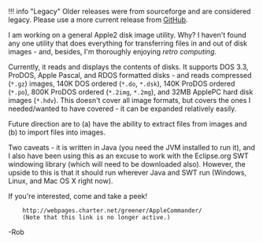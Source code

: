 !!! info "Legacy"
    Older releases were from sourceforge and are considered legacy. Please use a more current release from [GitHub](https://github.com/AppleCommander/AppleCommander).

I am working on a general Apple2 disk image utility. Why? I haven't found any one utility that does everything for transferring files in and out of disk images - and, besides, I'm thoroughly enjoying _retro computing_.

Currently, it reads and displays the contents of disks. It supports DOS 3.3, ProDOS, Apple Pascal, and RDOS formatted disks - and reads compressed (`*.gz`) images, 140K DOS ordered (`*.do`, `*.dsk`), 140K ProDOS ordered (`*.po`), 800K ProDOS ordered (`*.2img`, `*.2mg`), and 32MB ApplePC hard disk images (`*.hdv`). This doesn't cover all image formats, but covers the ones I needed/wanted to have covered - it can be expanded relatively easily.

Future direction are to (a) have the ability to extract files from images and (b) to import files into images.

Two caveats - it is written in Java (you need the JVM installed to run it), and I also have been using this as an excuse to work with the Eclipse.org SWT windowing library (which will need to be downloaded also). However, the upside to this is that it should run wherever Java and SWT run (Windows, Linux, and Mac OS X right now).

If you're interested, come and take a peek!

        http://webpages.charter.net/greener/AppleCommander/
        (Note that this link is no longer active.)

-Rob
